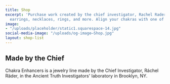```yaml
---
title: Shop
excerpt: 'Purchase work created by the chief investigator, Rachel Rader. Works include
  earrings, necklaces, rings, and more. Align your chakras with one of a kind art.   '
image:
- "/uploads/placeholder/static1.squarespace-14.jpg"
social-media-image: "/uploads/og-image—Shop.jpg"
layout: shop-list
---
```


## Made by the Chief

Chakra Enhancers is a jewelry line made by the Chief Investigator, Ráchel Räder, in the Ancient Truth Investigators' laboratory in Brooklyn, NY. 